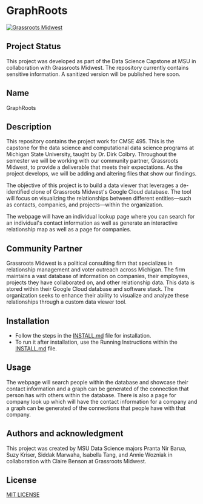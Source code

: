 # GraphRoots

[![Grassroots Midwest](https://www.grassrootsmidwest.com/wp-content/uploads/2016/02/11gr2.png)](https://www.grassrootsmidwest.com/)

## Project Status
This project was developed as part of the Data Science Capstone at MSU in collaboration with Grassroots Midwest. The repository currently contains sensitive information. A sanitized version will be published here soon.

## Name
GraphRoots

## Description
This repository contains the project work for CMSE 495. This is the capstone for the data science and computational data science programs at Michigan State University, taught by Dr. Dirk Colbry.  Throughout the semester we will be working with our community partner, Grassroots Midwest, to provide a deliverable that meets their expectations. As the project develops, we will be adding and altering files that show our findings.

The objective of this project is to build a data viewer that leverages a de-identified clone of Grassroots Midwest's Google Cloud database. The tool will focus on visualizing the relationships between different entities—such as contacts, companies, and projects—within the organization.

The webpage will have an individual lookup page where you can search for an individual's contact information as well as generate an interactive relationship map as well as a page for companies.

## Community Partner
Grassroots Midwest is a political consulting firm that specializes in relationship management and voter outreach across Michigan. The firm maintains a vast database of information on companies, their employees, projects they have collaborated on, and other relationship data. This data is stored within their Google Cloud database and software stack. The organization seeks to enhance their ability to visualize and analyze these relationships through a custom data viewer tool.

## Installation
- Follow the steps in the [INSTALL.md](./INSTALL.md) file for installation. 
- To run it after installation, use the Running Instructions within the [INSTALL.md](./INSTALL.md) file.

## Usage
The webpage will search people within the database and showcase their contact information and a graph can be generated of the connection that person has with others within the database. There is also a page for company look up which will have the contact information for a company and a graph can be generated of the connections that people have with that company.

## Authors and acknowledgment
This project was created by MSU Data Science majors Pranta Nir Barua, Suzy Kriser, Siddak Marwaha, Isabella Tang, and Annie Wozniak in collaboration with Claire Benson at Grassroots Midwest.

## License
[MIT LICENSE](./LICENSE)